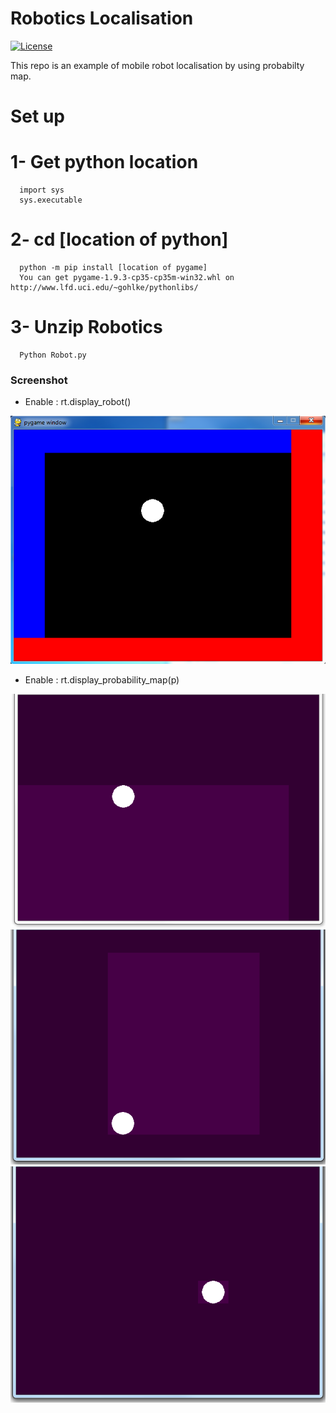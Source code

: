 # Robotics Localisation

[![License](https://img.shields.io/badge/license-Apache%202.0-blue.svg)](https://github.com/btrice/Robotics/blob/master/LICENSE)

This repo is an example of mobile robot  localisation by using probabilty map. 

# Set up

# 1- Get python location 
      import sys
      sys.executable 

# 2- cd [location of python]
      python -m pip install [location of pygame] 
      You can get pygame-1.9.3-cp35-cp35m-win32.whl on http://www.lfd.uci.edu/~gohlke/pythonlibs/ 
    
# 3- Unzip Robotics
      Python Robot.py
### Screenshot

* Enable : rt.display_robot()
<img src=https://raw.githubusercontent.com/btrice/Robotics/master/diplay_robot.PNG >

* Enable : rt.display_probability_map(p)
<img src=https://raw.githubusercontent.com/btrice/Robotics/master/loca_1.PNG >
<img src=https://raw.githubusercontent.com/btrice/Robotics/master/loca_2.PNG > 
<img src=https://raw.githubusercontent.com/btrice/Robotics/master/localised.PNG >


